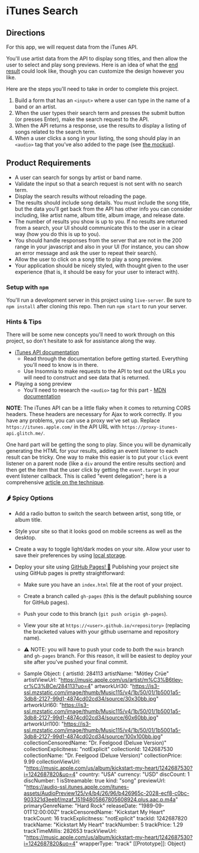 # iTunes Search

## Directions

For this app, we will request data from the iTunes API.

You'll use artist data from the API to display song titles, and then allow the user to select and play song previews. Here is an idea of what the [end result](musicapp.jpg) could look like, though you can customize the design however you like.

Here are the steps you'll need to take in order to complete this project.

1. Build a form that has an `<input>` where a user can type in the name of a band or an artist.
2. When the user types their search term and presses the submit button (or presses Enter), make the search request to the API.
3. When the API returns a response, use the results to display a listing of songs related to the search term.
4. When a user clicks a song in your listing, the song should play in an `<audio>` tag that you've also added to the page (see [the mockup](musicapp.jpg)).

## Product Requirements

-   A user can search for songs by artist or band name.
-   Validate the input so that a search request is not sent with no search term.
-   Display the search results without reloading the page.
-   The results should include song details. You must include the song title, but the data you'll get back from the API has other info you can consider including, like artist name, album title, album image, and release date.
-   The number of results you show is up to you. If no results are returned from a search, your UI should communicate this to the user in a clear way (how you do this is up to you).
-   You should handle responses from the server that are not in the 200 range in your javascript and also in your UI (for instance, you can show an error message and ask the user to repeat their search).
-   Allow the user to click on a song title to play a song preview.
-   Your application should be nicely styled, with thought given to the user experience (that is, it should be easy for your user to interact with).

### Setup with `npm`

You'll run a development server in this project using `live-server`. Be sure to `npm install` after cloning this repo. Then run `npm start` to run your server.

### Hints & Tips

There will be some new concepts you'll need to work through on this project, so don't hesitate to ask for assistance along the way.

-   [iTunes API documentation](https://developer.apple.com/library/archive/documentation/AudioVideo/Conceptual/iTuneSearchAPI/Searching.html#//apple_ref/doc/uid/TP40017632-CH5-SW1)
    -   Read through the documentation before getting started. Everything you'll need to know is in there.
    -   Use Insomnia to make requests to the API to test out the URLs you will need to construct and see data that is returned.
-   Playing a song preview
    -   You'll need to research the `<audio>` tag for this part - [MDN documentation](https://developer.mozilla.org/en-US/docs/Web/HTML/Element/audio)

**NOTE**: The iTunes API can be a little flaky when it comes to returning CORS headers. These headers are necessary for Ajax to work correctly. If you have any problems, you can use a proxy we've set up. Replace `https://itunes.apple.com/` in the API URL with `https://proxy-itunes-api.glitch.me/`.

One hard part will be getting the song to play. Since you will be dynamically generating the HTML for your results, adding an event listener to each result can be tricky. One way to make this easier is to put your `click` event listener on a parent node (like a `div` around the entire results section) and then get the item that the user click by getting the `event.target` in your event listener callback. This is called "event delegation"; here is a comprehensive [article on the technique](https://davidwalsh.name/event-delegate).

### 🌶️ Spicy Options

-   Add a radio button to switch the search between artist, song title, or album title.
-   Style your site so that it looks good on mobile screens as well as the desktop.
-   Create a way to toggle light/dark modes on your site. Allow your user to save their preferences by using [local storage](https://developer.mozilla.org/en-US/docs/Web/API/Web_Storage_API/Using_the_Web_Storage_API).
-   Deploy your site using [GitHub Pages! 🚀](https://docs.github.com/en/free-pro-team@latest/github/working-with-github-pages/getting-started-with-github-pages)
    Publishing your project site using GitHub pages is pretty straightforward:

    -   Make sure you have an `index.html` file at the root of your project.
    -   Create a branch called `gh-pages` (this is the default publishing source for GitHub pages).
    -   Push your code to this branch (`git push origin gh-pages`).
    -   View your site at `https://<user>.github.io/<repository>` (replacing the bracketed values with your github username and repository name).
    -   ⚠️ NOTE: you will have to push your code to _both_ the `main` branch and `gh-pages` branch. For this reason, it will be easiest to deploy your site after you've pushed your final commit.

    -   Sample Object:
        { artistId: 284113
        artistName: "Mötley Crüe"
        artistViewUrl: "https://music.apple.com/us/artist/m%C3%B6tley-cr%C3%BCe/284113?uo=4"
        artworkUrl30: "https://is3-ssl.mzstatic.com/image/thumb/Music115/v4/1b/50/01/1b5001a5-3db8-2127-99d1-4874cd02cd34/source/30x30bb.jpg"
        artworkUrl60: "https://is3-ssl.mzstatic.com/image/thumb/Music115/v4/1b/50/01/1b5001a5-3db8-2127-99d1-4874cd02cd34/source/60x60bb.jpg"
        artworkUrl100: "https://is3-ssl.mzstatic.com/image/thumb/Music115/v4/1b/50/01/1b5001a5-3db8-2127-99d1-4874cd02cd34/source/100x100bb.jpg"
        collectionCensoredName: "Dr. Feelgood (Deluxe Version)"
        collectionExplicitness: "notExplicit"
        collectionId: 1242687530
        collectionName: "Dr. Feelgood (Deluxe Version)"
        collectionPrice: 9.99
        collectionViewUrl: "https://music.apple.com/us/album/kickstart-my-heart/1242687530?i=1242687820&uo=4"
        country: "USA"
        currency: "USD"
        discCount: 1
        discNumber: 1
        isStreamable: true
        kind: "song"
        previewUrl: "https://audio-ssl.itunes.apple.com/itunes-assets/AudioPreview125/v4/b4/26/96/b426965c-2028-ecf8-c0bc-903321d3eebf/mzaf_15194805867805608924.plus.aac.p.m4a"
        primaryGenreName: "Hard Rock"
        releaseDate: "1989-09-01T12:00:00Z"
        trackCensoredName: "Kickstart My Heart"
        trackCount: 16
        trackExplicitness: "notExplicit"
        trackId: 1242687820
        trackName: "Kickstart My Heart"
        trackNumber: 5
        trackPrice: 1.29
        trackTimeMillis: 282653
        trackViewUrl: "https://music.apple.com/us/album/kickstart-my-heart/1242687530?i=1242687820&uo=4"
        wrapperType: "track"
        [[Prototype]]: Object}
